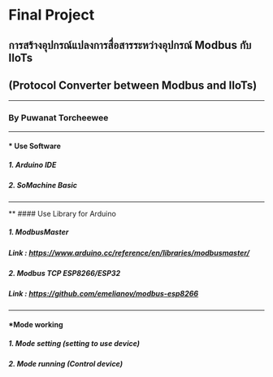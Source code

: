 # Final Project
## การสร้างอุปกรณ์แปลงการสื่อสารระหว่างอุปกรณ์ Modbus กับ IIoTs 
## (Protocol Converter between Modbus and IIoTs)

****
### By Puwanat Torcheewee
 
****
#### * Use Software
##### 1. Arduino IDE
##### 2. SoMachine Basic

****
** #### Use Library for Arduino
##### 1. ModbusMaster
##### Link : https://www.arduino.cc/reference/en/libraries/modbusmaster/
##### 2. Modbus TCP ESP8266/ESP32
##### Link : https://github.com/emelianov/modbus-esp8266

****
#### *Mode working
##### 1. Mode setting (setting to use device)
##### 2. Mode running (Control device)
